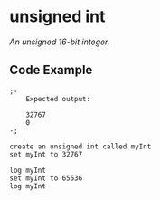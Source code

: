 # unsigned int
*An unsigned 16-bit integer.*

## Code Example
```
;-
	Expected output:

	32767
	0
-;

create an unsigned int called myInt
set myInt to 32767

log myInt
set myInt to 65536
log myInt
```